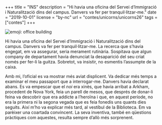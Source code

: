 +++
title = "INS"
description = "Hi havia una oficina del Servei d’Immigració i Naturalització dins del campus. Danvers va fer per tranquil·litzar-me."
date = "2019-10-01"
license = "by-nc"
url = "contes/unicorns/unicorns26"
tags = ["contes"]
+++

<img class="emoji" alt="emoji: office building" src="/contes/unicorns/twemoji/1f3e2.svg">

Hi havia una oficina del Servei d’Immigració i Naturalització dins del campus. Danvers va fer per tranquil·litzar-me. La recerca que s’havia engegat, em va assegurar, seria merament rutinària. Sospitava que algun company de departament havia denunciat la desaparició del seu criat només per fer-li la guitza. Sobretot, va insistir, no esmentis l’assumpte de la caixa.

Amb mi, l’oficial es va mostrar més aviat displicent. Va dedicar més temps a examinar el meu passaport que a interrogar-me. Danvers havia declarat abans. Es va empescar que el *noi* era xinès, que havia arribat a Arkham, procedent de Nova York, feia un parell de mesos, que després de donar-li feina va descobrir que era addicte a l’heroïna i que, en aquest període, no era la primera ni la segona vegada que es feia fonedís uns quants dies seguits. Així m’ho va explicar més tard, al vestíbul de la Biblioteca. Em va parèixer una coartada convincent. La seva inventiva, també en qüestions pràctiques com aquestes, resulta sempre d’allò més sorprenent.
